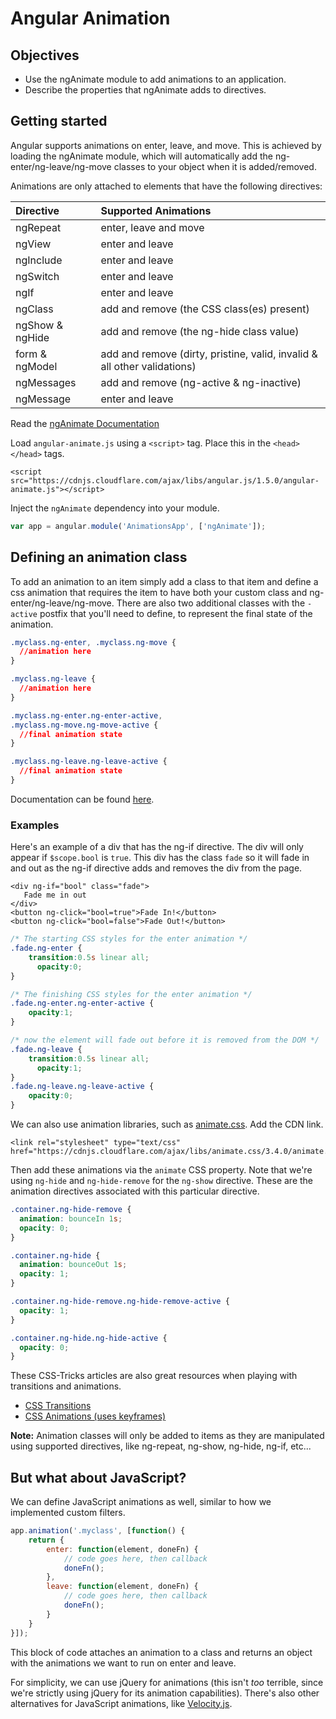 # Angular Animation

## Objectives

* Use the ngAnimate module to add animations to an application.
* Describe the properties that ngAnimate adds to directives.

## Getting started

Angular supports animations on enter, leave, and move. This is achieved by loading the ngAnimate module, which will automatically add the ng-enter/ng-leave/ng-move classes to your object when it is added/removed.

Animations are only attached to elements that have the following directives:

| Directive | Supported Animations |
| :--- | :--- |
| ngRepeat | enter, leave and move |
| ngView | enter and leave |
| ngInclude | enter and leave |
| ngSwitch | enter and leave |
| ngIf | enter and leave |
| ngClass | add and remove \(the CSS class\(es\) present\) |
| ngShow & ngHide | add and remove \(the ng-hide class value\) |
| form & ngModel | add and remove \(dirty, pristine, valid, invalid & all other validations\) |
| ngMessages | add and remove \(ng-active & ng-inactive\) |
| ngMessage | enter and leave |

Read the [ngAnimate Documentation](https://docs.angularjs.org/api/ngAnimate)

Load `angular-animate.js` using a `<script>` tag. Place this in the `<head></head>` tags.

```markup
<script src="https://cdnjs.cloudflare.com/ajax/libs/angular.js/1.5.0/angular-animate.js"></script>
```

Inject the `ngAnimate` dependency into your module.

```javascript
var app = angular.module('AnimationsApp', ['ngAnimate']);
```

## Defining an animation class

To add an animation to an item simply add a class to that item and define a css animation that requires the item to have both your custom class and ng-enter/ng-leave/ng-move. There are also two additional classes with the `-active` postfix that you'll need to define, to represent the final state of the animation.

```css
.myclass.ng-enter, .myclass.ng-move {
  //animation here
}

.myclass.ng-leave {
  //animation here
}

.myclass.ng-enter.ng-enter-active,
.myclass.ng-move.ng-move-active {
  //final animation state
}

.myclass.ng-leave.ng-leave-active {
  //final animation state
}
```

Documentation can be found [here](https://developer.mozilla.org/en-US/docs/Web/Guide/CSS/Using_CSS_transitions).

### Examples

Here's an example of a div that has the ng-if directive. The div will only appear if `$scope.bool` is `true`. This div has the class `fade` so it will fade in and out as the ng-if directive adds and removes the div from the page.

```markup
<div ng-if="bool" class="fade">
   Fade me in out
</div>
<button ng-click="bool=true">Fade In!</button>
<button ng-click="bool=false">Fade Out!</button>
```

```css
/* The starting CSS styles for the enter animation */
.fade.ng-enter {
    transition:0.5s linear all;
      opacity:0;
}

/* The finishing CSS styles for the enter animation */
.fade.ng-enter.ng-enter-active {
    opacity:1;
}

/* now the element will fade out before it is removed from the DOM */
.fade.ng-leave {
    transition:0.5s linear all;
      opacity:1;
}
.fade.ng-leave.ng-leave-active {
    opacity:0;
}
```

We can also use animation libraries, such as [animate.css](https://daneden.github.io/animate.css/). Add the CDN link.

```markup
<link rel="stylesheet" type="text/css" href="https://cdnjs.cloudflare.com/ajax/libs/animate.css/3.4.0/animate.min.css">
```

Then add these animations via the `animate` CSS property. Note that we're using `ng-hide` and `ng-hide-remove` for the `ng-show` directive. These are the animation directives associated with this particular directive.

```css
.container.ng-hide-remove {
  animation: bounceIn 1s;
  opacity: 0;
}

.container.ng-hide {
  animation: bounceOut 1s;
  opacity: 1;
}

.container.ng-hide-remove.ng-hide-remove-active {
  opacity: 1;
}

.container.ng-hide.ng-hide-active {
  opacity: 0;
}
```

These CSS-Tricks articles are also great resources when playing with transitions and animations.

* [CSS Transitions](https://css-tricks.com/almanac/properties/t/transition/)
* [CSS Animations \(uses keyframes\)](https://css-tricks.com/almanac/properties/a/animation/)

**Note:** Animation classes will only be added to items as they are manipulated using supported directives, like ng-repeat, ng-show, ng-hide, ng-if, etc...

## But what about JavaScript?

We can define JavaScript animations as well, similar to how we implemented custom filters.

```javascript
app.animation('.myclass', [function() {
    return {
        enter: function(element, doneFn) {
            // code goes here, then callback
            doneFn();
        },
        leave: function(element, doneFn) {
            // code goes here, then callback
            doneFn();
        }
    }
}]);
```

This block of code attaches an animation to a class and returns an object with the animations we want to run on enter and leave.

For simplicity, we can use jQuery for animations \(this isn't _too_ terrible, since we're strictly using jQuery for its animation capabilities\). There's also other alternatives for JavaScript animations, like [Velocity.js](http://julian.com/research/velocity/).

